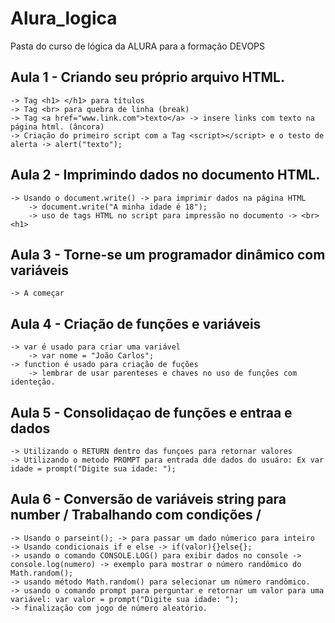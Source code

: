 # Alura_logica
Pasta do curso de lógica da ALURA para a formação DEVOPS

## Aula 1 - Criando seu próprio arquivo HTML.
	-> Tag <h1> </h1> para títulos
	-> Tag <br> para quebra de linha (break)
	-> Tag <a href="www.link.com">texto</a> -> insere links com texto na página html. (âncora)
	-> Criação do primeiro script com a Tag <script></script> e o testo de alerta -> alert("texto");

## Aula 2 - Imprimindo dados no documento HTML.
	-> Usando o document.write() -> para imprimir dados na página HTML
		-> document.write("A minha idade é 18"); 
		-> uso de tags HTML no script para impressão no documento -> <br><h1>

## Aula 3 - Torne-se um programador dinâmico com variáveis
	-> A começar

## Aula 4 - Criação de funções e variáveis
	-> var é usado para criar uma variável
		-> var nome = "João Carlos";
	-> function é usado para criação de fuções
		-> lembrar de usar parenteses e chaves no uso de funções com identeção.

## Aula 5 - Consolidaçao de funções e entraa e dados
	-> Utilizando o RETURN dentro das funçoes para retornar valores
	-> Utilizando o metodo PROMPT para entrada dde dados do usuáro: Ex var idade = prompt("Digite sua idade: ");

## Aula 6 - Conversão de variáveis string para number / Trabalhando com condições / 
	-> Usando o parseint(); -> para passar um dado númerico para inteiro
	-> Usando condicionais if e else -> if(valor){}else{};
	-> usando o comando CONSOLE.LOG() para exibir dados no console -> console.log(numero) -> exemplo para mostrar o número randômico do Math.random();
	-> usando método Math.random() para selecionar um número randômico.
	-> usando o comando prompt para perguntar e retornar um valor para uma variável: var valor = prompt("Digite sua idade: ");
	-> finalização com jogo de número aleatório. 